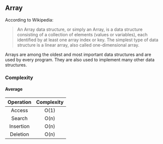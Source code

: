 ## Array

According to Wikipedia:

> An Array data structure, or simply an Array, is a data structure consisting of a collection of elements (values or variables), each identified by at least one array index or key. The simplest type of data structure is a linear array, also called one-dimensional array.

Arrays are among the oldest and most important data structures and are used by every program. They are also used to implement many other data structures.

### Complexity

#### Average

| Operation | Complexity |
| :-------: | :--------: |
| Access    | O(1)       |
| Search    | O(n)       |
| Insertion | O(n)       |
| Deletion  | O(n)       |
